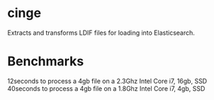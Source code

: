 cinge
=====

Extracts and transforms LDIF files for loading into Elasticsearch.

Benchmarks
==================

12seconds to process a 4gb file on a 2.3Ghz Intel Core i7, 16gb, SSD
40seconds to process a 4gb file on a 1.8Ghz Intel Core i7, 4gb, SSD
